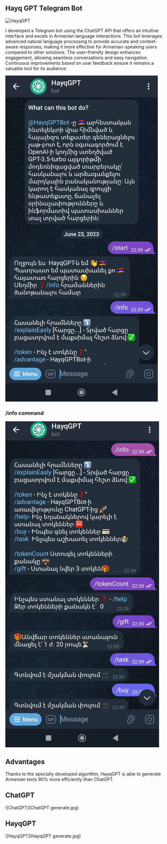 ## Hayq GPT Telegram Bot

![HayqGPT](image.jpg)

I developed a Telegram bot using the ChatGPT API that offers an intuitive interface and excels in Armenian language interactions. This bot leverages advanced natural language processing to provide accurate and context-aware responses, making it more effective for Armenian-speaking users compared to other solutions. The user-friendly design enhances engagement, allowing seamless conversations and easy navigation. Continuous improvements based on user feedback ensure it remains a valuable tool for its audience.

![Alt text](main.jpg)

### /info command 


![info](photo_5190644436403608180_y.jpg)

## Advantages
Thanks to the specially developed algorithm, HayqGPT is able to generate Armenian texts 90% more efficiently than ChatGPT.

## ChatGPT 
![ChatGPT](ChatGPT generate.jpg)

## HayqGPT
![HayqGPT](HayqGPT generate.jpg)


